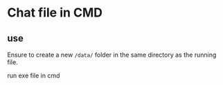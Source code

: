 # Chat file in CMD

## use
Ensure to create a new `/data/` folder in the same directory as the running file.

run exe file in cmd
